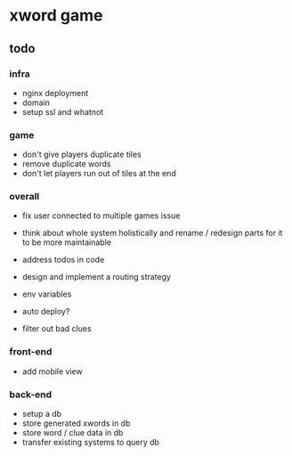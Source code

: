 # xword game

## todo

### infra

- nginx deployment
- domain
- setup ssl and whatnot

### game

- don't give players duplicate tiles
- remove duplicate words
- don't let players run out of tiles at the end

### overall

- fix user connected to multiple games issue

- think about whole system holistically and rename / redesign parts for it to be more maintainable

- address todos in code
- design and implement a routing strategy

- env variables
- auto deploy?

- filter out bad clues

### front-end

- add mobile view

### back-end

- setup a db
- store generated xwords in db
- store word / clue data in db
- transfer existing systems to query db
